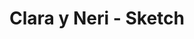 ---
title: Clara y Neri - Sketch
image: /assets/img/artwork/c_n_sketch.jpg
description: Dibujo previo de Clara y Neri
autor: Danna Caballero
---